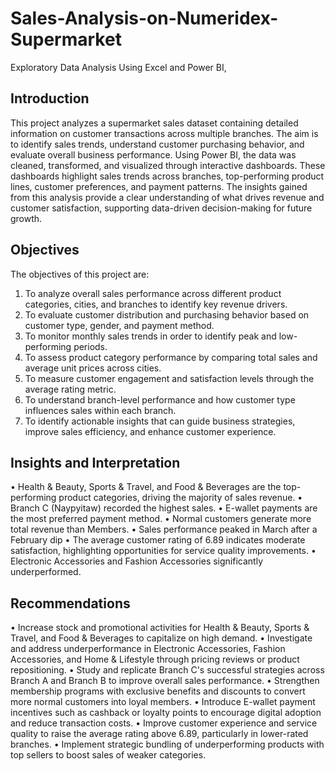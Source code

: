 # Sales-Analysis-on-Numeridex-Supermarket
Exploratory Data Analysis Using Excel and Power BI, 

## Introduction
This project analyzes a supermarket sales dataset containing detailed information on customer transactions across multiple branches. The aim is to identify sales trends, understand customer purchasing behavior, and evaluate overall business performance. Using Power BI, the data was cleaned, transformed, and visualized through interactive dashboards. These dashboards highlight sales trends across branches, top-performing product lines, customer preferences, and payment patterns. The insights gained from this analysis provide a clear understanding of what drives revenue and customer satisfaction, supporting data-driven decision-making for future growth.

## Objectives
The objectives of this project are:
1.  To analyze overall sales performance across different product categories, cities, and branches to identify key revenue drivers.
2.  To evaluate customer distribution and purchasing behavior based on customer type, gender, and payment method.
3.  To monitor monthly sales trends in order to identify peak and low-performing periods.
 4. To assess product category performance by comparing total sales and average unit prices across cities.
5.  To measure customer engagement and satisfaction levels through the average rating metric.
6. To understand branch-level performance and how customer type influences sales within each branch.
7.  To identify actionable insights that can guide business strategies, improve sales efficiency, and enhance customer experience.

## Insights and Interpretation
• Health & Beauty, Sports & Travel, and Food & Beverages are the top-performing product categories, driving the majority of sales revenue.
• Branch C (Naypyitaw) recorded the highest sales.
• E-wallet payments are the most preferred payment method.
• Normal customers generate more total revenue than Members.
• Sales performance peaked in March after a February dip
• The average customer rating of 6.89 indicates moderate satisfaction, highlighting opportunities for service quality improvements.
• Electronic Accessories and Fashion Accessories significantly underperformed.

## Recommendations
• Increase stock and promotional activities for Health & Beauty, Sports & Travel, and Food & Beverages to capitalize on high demand.
• Investigate and address underperformance in Electronic Accessories, Fashion Accessories, and Home & Lifestyle through pricing reviews or product repositioning.
• Study and replicate Branch C's successful strategies across Branch A and Branch B to improve overall sales performance.
• Strengthen membership programs with exclusive benefits and discounts to convert more normal customers into loyal members.
• Introduce E-wallet payment incentives such as cashback or loyalty points to encourage digital adoption and reduce transaction costs.
• Improve customer experience and service quality to raise the average rating above 6.89, particularly in lower-rated branches.
• Implement strategic bundling of underperforming products with top sellers to boost sales of weaker categories.


